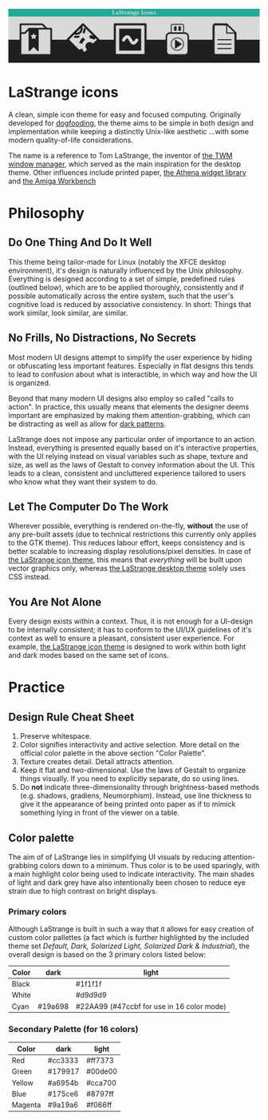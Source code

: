 ![LaStrange icon example]( banner.png )

# LaStrange icons

A clean, simple icon theme for easy and focused computing.
Originally developed for [dogfooding](https://en.wikipedia.org/wiki/Eating_your_own_dog_food), the theme aims to be simple in both design and implementation while keeping a distinctly Unix-like aesthetic ...with some modern quality-of-life considerations.

The name is a reference to Tom LaStrange, the inventor of [the TWM window manager](https://en.wikipedia.org/wiki/Twm), which served as the main inspiration for the desktop theme. Other influences include printed paper, [the Athena widget library](https://en.wikipedia.org/wiki/X_Athena_Widgets) and [the Amiga Workbench](https://en.wikipedia.org/wiki/Workbench_(AmigaOS))



# Philosophy

## Do One Thing And Do It Well

This theme being tailor-made for Linux (notably the XFCE desktop environment), it's design is naturally influenced by the Unix philosophy.
Everything is designed according to a set of simple, predefined rules (outlined below), which are to be applied thoroughly, consistently and if possible automatically across the entire system, such that the user's cognitive load is reduced by associative consistency. In short: Things that work similar, look similar, are similar.

## No Frills, No Distractions, No Secrets

Most modern UI designs attempt to simplify the user experience by hiding or obfuscating less important features. Especially in flat designs this tends to lead to confusion about what is interactible, in which way and how the UI is organized.

Beyond that many modern UI designs also employ so called "calls to action". In practice, this usually means that elements the designer deems important are emphasized by making them attention-grabbing, which can be distracting as well as allow for [dark patterns](https://en.wikipedia.org/wiki/Dark_pattern).

LaStrange does not impose any particular order of importance to an action. Instead, everything is presented equally based on it's interactive properties, with the UI relying instead on visual variables such as shape, texture and size, as well as the laws of Gestalt to convey information about the UI. This leads to a clean, consistent and uncluttered experience tailored to users who know what they want their system to do.

## Let The Computer Do The Work

Wherever possible, everything is rendered on-the-fly, **without** the use of any pre-built assets (due to technical restrictions this currently only applies to the GTK theme). This reduces labour effort, keeps consistency and is better scalable to increasing display resolutions/pixel densities. In case of [the LaStrange icon theme](https://github.com/zibonbadi/lastrange-icons/), this means that *everything* will be built upon vector graphics only, whereas [the LaStrange desktop theme](https://github.com/zibonbadi/lastrange-gtk-theme/) solely uses CSS instead.

## You Are Not Alone

Every design exists within a context. Thus, it is not enough for a UI-design to be internally consistent; it has to conform to the UI/UX guidelines of it's context as well to ensure a pleasant, consistent user experience.
For example, [the LaStrange icon theme](https://github.com/zibonbadi/lastrange-icons/) is designed to work within both light and dark modes based on the same set of icons.

# Practice

## Design Rule Cheat Sheet

1. Preserve whitespace.
2. Color signifies interactivity and active selection. More detail on the official color palette in the above section "Color Palette".
3. Texture creates detail. Detail attracts attention.
4. Keep it flat and two-dimensional. Use the laws of Gestalt to organize things visually. If you need to explicitly separate, do so using lines.
5. Do **not** indicate three-dimensionality through brightness-based methods (e.g. shadows, gradiens, Neumorphism). Instead, use line thickness to give it the appearance of being printed onto paper as if to mimick something lying in front of the viewer on a table.

## Color palette

The aim of of LaStrange lies in simplifying UI visuals by reducing attention-grabbing colors down to a minimum. Thus color is to be used sparingly, with a main highlight color being used to indicate interactivity.
The main shades of light and dark grey have also intentionally been chosen to reduce eye strain due to high contrast on bright displays.

### Primary colors

Although LaStrange is built in such a way that it allows for easy creation of custom color pallettes (a fact which is further highlighted by the included theme set *Default, Dark, Solarized Light, Solarized Dark & Industrial*), the overall design is based on the 3 primary colors listed below:


| Color | dark | light |
|--|--|--|
| Black | |	#1f1f1f	|
| White | |	#d9d9d9	|
| Cyan	|	#19a698 |	#22AA99 (#47ccbf for use in 16 color mode)	|

### Secondary Palette (for 16 colors)

| Color | dark | light |
|--|--|--|
| Red |	#cc3333 |	#ff7373
| Green |	#179917 |	#00de00
| Yellow |	#a6954b |	#cca700
| Blue |	#175ce6 |	#8797ff
| Magenta |	#9a19a6 |	#f066ff

